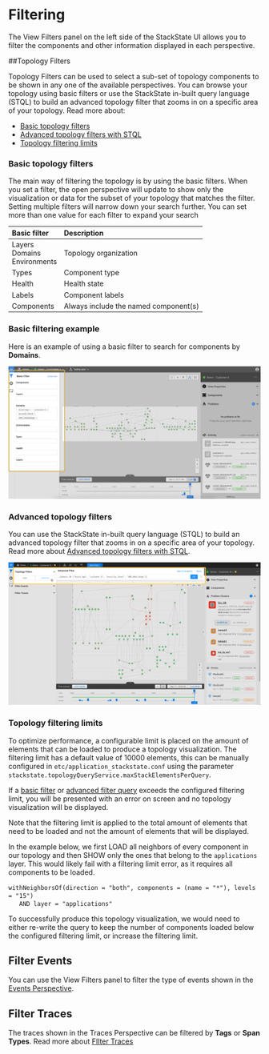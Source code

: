 # Filtering

The View Filters panel on the left side of the StackState UI allows you to filter the components and other information displayed in each perspective.

##Topology Filters

Topology Filters can be used to select a sub-set of topology components to be shown in any one of the available perspectives. You can browse your topology using basic filters or use the StackState in-built query language (STQL) to build an advanced topology filter that zooms in on a specific area of your topology. Read more about:

* [Basic topology filters](#basic-topology-filters)
* [Advanced topology filters with STQL](../../configure/topology_selection_advanced.md)
* [Topology filtering limits](#topology-filtering-limits)

### Basic topology filters

The main way of filtering the topology is by using the basic filters. When you set a filter, the open perspective will update to show only the visualization or data for the subset of your topology that matches the filter. Setting multiple filters will narrow down your search further. You can set more than one value for each filter to expand your search

| Basic filter | Description |
|:---|:---|
| Layers<br />Domains<br />Environments | Topology organization |
| Types | Component type |
| Health | Health state |
| Labels | Component labels |
| Components | Always include the named component(s) |


### Basic filtering example

Here is an example of using a basic filter to search for components by **Domains**.

![Filtering example](../../.gitbook/assets/v410/basic_filtering.png)

### Advanced topology filters

You can use the StackState in-built query language (STQL) to build an advanced topology filter that zooms in on a specific area of your topology. Read more about [Advanced topology filters with STQL](../../configure/topology_selection_advanced.md).

![Filtering\(advanced filter\)](../../.gitbook/assets/v410/advanced_filtering.png)

### Topology filtering limits

To optimize performance, a configurable limit is placed on the amount of elements that can be loaded to produce a topology visualization. The filtering limit has a default value of 10000 elements, this can be manually configured in `etc/application_stackstate.conf` using the parameter `stackstate.topologyQueryService.maxStackElementsPerQuery`.

If a [basic filter](#basic-topology-filters) or [advanced filter query](/configure/topology_selection_advanced.md) exceeds the configured filtering limit, you will be presented with an error on screen and no topology visualization will be displayed.

Note that the filtering limit is applied to the total amount of elements that need to be loaded and not the amount of elements that will be displayed.

In the example below, we first LOAD all neighbors of every component in our topology and then SHOW only the ones that belong to the `applications` layer. This would likely fail with a filtering limit error, as it requires all components to be loaded.
```text
withNeighborsOf(direction = "both", components = (name = "*"), levels = "15")
   AND layer = "applications"
```

To successfully produce this topology visualization, we would need to either re-write the query to keep the number of components loaded below the configured filtering limit, or increase the filtering limit.

## Filter Events

You can use the View Filters panel to filter the type of events shown in the [Events Perspective](event-perspective.md).

## Filter Traces

The traces shown in the Traces Perspective can be filtered by **Tags** or **Span Types**. Read more about [FIlter Traces](trace-perspective.md#trace-filters)
